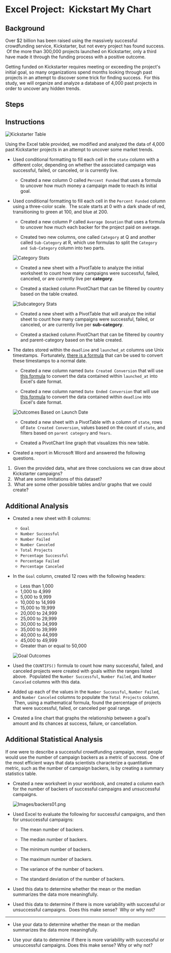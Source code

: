 # Excel Project: &nbsp;Kickstart My Chart

## Background

Over $2 billion has been raised using the massively successful crowdfunding service, Kickstarter, but not every project has found success. &nbsp;Of the more than 300,000 projects launched on Kickstarter, only a third have made it through the funding process with a positive outcome.

Getting funded on Kickstarter requires meeting or exceeding the project's initial goal, so many organizations spend months looking through past projects in an attempt to discover some trick for finding success. &nbsp;For this study, we will organize and analyze a database of 4,000 past projects in order to uncover any hidden trends.

## Steps

## Instructions

![Kickstarter Table](Images/FullTable.png)

Using the Excel table provided, we modified and analyzed the data of 4,000 past Kickstarter projects in an attempt to uncover some market trends.

* Used conditional formatting to fill each cell in the `state` column with a different color, depending on whether the associated campaign was successful, failed, or canceled, or is currently live.

  * Created a new column O called `Percent Funded` that uses a formula to uncover how much money a campaign made to reach its initial goal.

* Used conditional formatting to fill each cell in the `Percent Funded` column using a three-color scale. &nbsp;The scale starts at 0 with a dark shade of red, transitioning to green at 100, and blue at 200.

  * Created a new column P called `Average Donation` that uses a formula to uncover how much each backer for the project paid on average.

  * Created two new columns, one called `Category` at Q and another called `Sub-Category` at R, which use formulas to split the `Category and Sub-Category` column into two parts.

  ![Category Stats](Images/CategoryStats.png)

  * Created a new sheet with a PivotTable to analyze the initial worksheet to count how many campaigns were successful, failed, canceled, or are currently live per **category**.

  * Created a stacked column PivotChart that can be filtered by country based on the table created.

  ![Subcategory Stats](Images/SubcategoryStats.png)

  * Created a new sheet with a PivotTable that will analyze the initial sheet to count how many campaigns were successful, failed, or canceled, or are currently live per **sub-category**.

  * Created a stacked column PivotChart that can be filtered by country and parent-category based on the table created.

* The dates stored within the `deadline` and `launched_at` columns use Unix timestamps. &nbsp;Fortunately, [there is a formula](https://www.extendoffice.com/documents/excel/2473-excel-timestamp-to-date.html) that can be used to convert these timestamps to a normal date.

  * Created a new column named `Date Created Conversion` that will use [this formula](https://www.extendoffice.com/documents/excel/2473-excel-timestamp-to-date.html) to convert the data contained within `launched_at` into Excel's date format.

  * Created a new column named `Date Ended Conversion` that will use [this formula](https://www.extendoffice.com/documents/excel/2473-excel-timestamp-to-date.html) to convert the data contained within `deadline` into Excel's date format.

  ![Outcomes Based on Launch Date](Images/LaunchDateOutcomes.png)

  * Created a new sheet with a PivotTable with a column of `state`, rows of `Date Created Conversion`, values based on the count of `state`, and filters based on `parent category` and `Years`.

  * Created a PivotChart line graph that visualizes this new table.

* Created a report in Microsoft Word and answered the following questions.

1. &nbsp;Given the provided data, what are three conclusions we can draw about Kickstarter campaigns?
2. &nbsp;What are some limitations of this dataset?
3. &nbsp;What are some other possible tables and/or graphs that we could create?

## Additional Analysis

* Created a new sheet with 8 columns:

  * `Goal`
  * `Number Successful`
  * `Number Failed`
  * `Number Canceled`
  * `Total Projects`
  * `Percentage Successful`
  * `Percentage Failed`
  * `Percentage Canceled`

* In the `Goal` column, created 12 rows with the following headers:

  * Less than 1,000
  * 1,000 to 4,999
  * 5,000 to 9,999
  * 10,000 to 14,999
  * 15,000 to 19,999
  * 20,000 to 24,999
  * 25,000 to 29,999
  * 30,000 to 34,999
  * 35,000 to 39,999
  * 40,000 to 44,999
  * 45,000 to 49,999
  * Greater than or equal to 50,000

  ![Goal Outcomes](Images/GoalOutcomes.png)

* Used the `COUNTIFS()` formula to count how many successful, failed, and canceled projects were created with goals within the ranges listed above. &nbsp;Populated the `Number Successful`, `Number Failed`, and `Number Canceled` columns with this data.

* Added up each of the values in the `Number Successful`, `Number Failed`, and `Number Canceled` columns to populate the `Total Projects` column. &nbsp;Then, using a mathematical formula, found the percentage of projects that were successful, failed, or canceled per goal range.

* Created a line chart that graphs the relationship between a goal's amount and its chances at success, failure, or cancellation.

## Additional Statistical Analysis

If one were to describe a successful crowdfunding campaign, most people would use the number of campaign backers as a metric of success. &nbsp;One of the most efficient ways that data scientists characterize a quantitative metric, such as the number of campaign backers, is by creating a summary statistics table.

* Created a new worksheet in your workbook, and created a column each for the number of backers of successful campaigns and unsuccessful campaigns.

  ![Images/backers01.png](Images/backers01.png)

* Used Excel to evaluate the following for successful campaigns, and then for unsuccessful campaigns:

  * The mean number of backers.

  * The median number of backers.

  * The minimum number of backers.

  * The maximum number of backers.

  * The variance of the number of backers.

  * The standard deviation of the number of backers.

* Used this data to determine whether the mean or the median summarizes the data more meaningfully.

* Used this data to determine if there is more variability with successful or unsuccessful campaigns. &nbsp;Does this make sense? &nbsp;Why or why not?

- - -

* Use your data to determine whether the mean or the median summarizes the data more meaningfully.

* Use your data to determine if there is more variability with successful or unsuccessful campaigns. Does this make sense? Why or why not?


